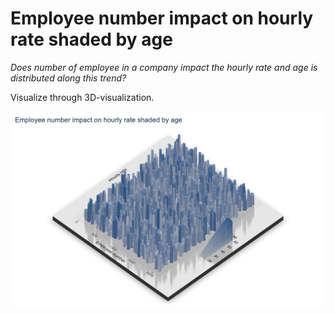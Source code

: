 # Employee number impact on hourly rate shaded by age
*Does number of employee in a company impact the hourly rate and age is distributed along this trend?*

Visualize through 3D-visualization.

![assets/hr_employee_hourly_rate_3d.png](../assets/dashboards/hr-employee.png)
